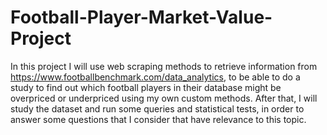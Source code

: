 # Football-Player-Market-Value-Project

In this project I will use web scraping methods to retrieve information from https://www.footballbenchmark.com/data_analytics, to be able to do a study to find out which football players in their database might be overpriced or underpriced using my own custom methods.
After that, I will study the dataset and run some queries and statistical tests, in order to answer some questions that I consider that have relevance to this topic.
